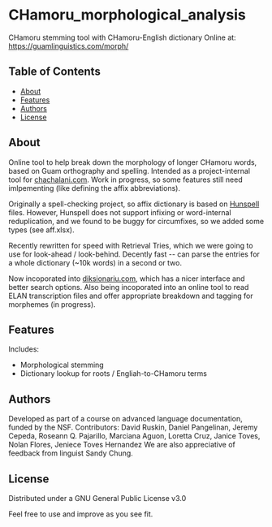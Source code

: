 # CHamoru_morphological_analysis
CHamoru stemming tool with CHamoru-English dictionary
Online at: https://guamlinguistics.com/morph/

## Table of Contents

- [About](#about)
- [Features](#features)
- [Authors](#authors)
- [License](#license)

## About

Online tool to help break down the morphology of longer CHamoru words, based on Guam orthography and spelling.
Intended as a project-internal tool for [chachalani.com](https://chachalani.com/).
Work in progress, so some features still need imlpementing (like defining the affix abbreviations).

Originally a spell-checking project, so affix dictionary is based on [Hunspell](https://hunspell.github.io/) files.
However, Hunspell does not support infixing or word-internal reduplication, and we found to be buggy for circumfixes, so we added some types (see aff.xlsx).

Recently rewritten for speed with Retrieval Tries, which we were going to use for look-ahead / look-behind. Decently fast -- can parse the entries for a whole dictionary (~10k words) in a second or two.

Now incoporated into [diksionariu.com](https://github.com/drdrphd/diksionariu.com), which has a nicer interface and better search options.
Also being incoporated into an online tool to read ELAN transcription files and offer appropriate breakdown and tagging for morphemes (in progress).

## Features

Includes:

- Morphological stemming
- Dictionary lookup for roots / Engliah-to-CHamoru terms

## Authors

Developed as part of a course on advanced language documentation, funded by the NSF.
Contributors: David Ruskin, Daniel Pangelinan, Jeremy Cepeda, Roseann Q. Pajarillo, Marciana Aguon, Loretta Cruz, Janice Toves, Nolan Flores, Jeniece Toves Hernandez
We are also appreciative of feedback from linguist Sandy Chung.

## License

Distributed under a GNU General Public License v3.0

Feel free to use and improve as you see fit.
